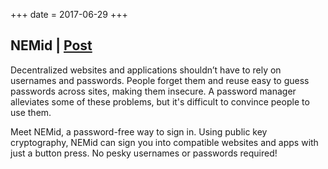 +++
date = 2017-06-29
+++

## NEMid | [Post](https://blog.nem.io/nemid/)

Decentralized websites and applications shouldn’t have to rely on usernames and passwords. People forget them and reuse easy to guess passwords across sites, making them insecure. A password manager alleviates some of these problems, but it's difficult to convince people to use them.

Meet NEMid, a password-free way to sign in. Using public key cryptography, NEMid can sign you into compatible websites and apps with just a button press. No pesky usernames or passwords required!